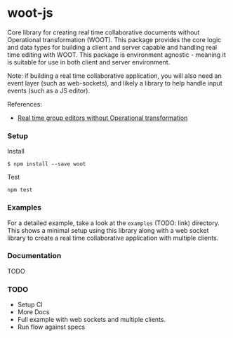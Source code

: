 # woot-js

Core library for creating real time collaborative documents without Operational
transformation (WOOT). This package provides the core logic and data types for building a client and server capable and handling real time editing with WOOT. This package is environment agnostic - meaning it is suitable for use in both client and server environment.

Note: if building a real time collaborative application, you will also need an event layer (such as web-sockets), and likely a library to help handle input events (such as a JS editor).

References:

* [Real time group editors without Operational transformation](https://hal.inria.fr/inria-00071240/document)


### Setup

Install

```
$ npm install --save woot
```

Test

```
npm test
```

### Examples

For a detailed example, take a look at the `examples` (TODO: link) directory. This shows a minimal setup using this library along with a web socket library to create a real time collaborative application with multiple clients.

### Documentation

TODO

### TODO

* Setup CI
* More Docs
* Full example with web sockets and multiple clients.
* Run flow against specs
